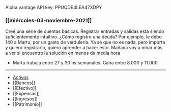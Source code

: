 
Alpha vantage API key: PPUQDE4LEA47XDPY
### [[miércoles-03-noviembre-2021]]
Creé una serie de cuentas básicas. Registrar entradas y salidas está siendo suficientemente intuitivo. ¿Cómo registro una deuda? Por ejemplo, le debo 140 a Martu, por un gasto de verdulería. Ya sé que no es nada, pero importa y quiero registrarlo, quiero aprender a hacer esto. Mañana voy a mirar más a ver si encuentro la solución en menos de media hora
- Martu trabaja entre 27 y 30 hs semanales. Gana entre 8.000 y 11.000

---

- [Activos](https://www.proahorro.com/diccionario-economico/activo-assets/)
- [[Bancos]]
- [[Efectivo]]
- [[Expensas]]
- [[Ingresos]]
- [[Patrimonio]]
